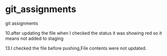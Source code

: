 # git_assignments
git assignments

10.after updating the file when I checked the status it was showing red
so it means not added to staging

13.I checked the file before pushing,File contents were not updated.